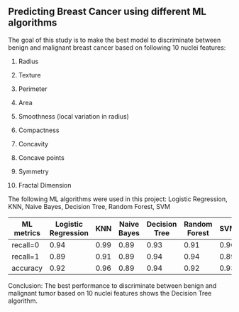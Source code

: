 ## Predicting Breast Cancer using different ML algorithms

The goal of this study is to make the best model to discriminate between benign and malignant breast cancer based on following 10
nuclei features:

1. Radius 

2. Texture

3. Perimeter

4. Area

5. Smoothness (local variation in radius)

6. Compactness

7. Concavity

8. Concave points

9. Symmetry

10. Fractal Dimension

The following ML algorithms were used in this project: Logistic Regression, KNN, Naive Bayes, Decision Tree, Random Forest, SVM

| ML metrics    | Logistic Regression | KNN  | Naive Bayes | Decision Tree | Random Forest | SVM |
| ------------- | ------------------  | -----| ------------| ------------- | ------------- | ----|
| recall=0      | 0.94                | 0.99 | 0.89        | 0.93          | 0.91          | 0.96|
| recall=1      | 0.89                | 0.91 | 0.89        | 0.94          | 0.94          | 0.89|
| accuracy      | 0.92                | 0.96 | 0.89        | 0.94          | 0.92          | 0.93|


Conclusion: The best performance to discriminate between benign and malignant tumor based on 10 nuclei features shows
the Decision Tree algorithm.

